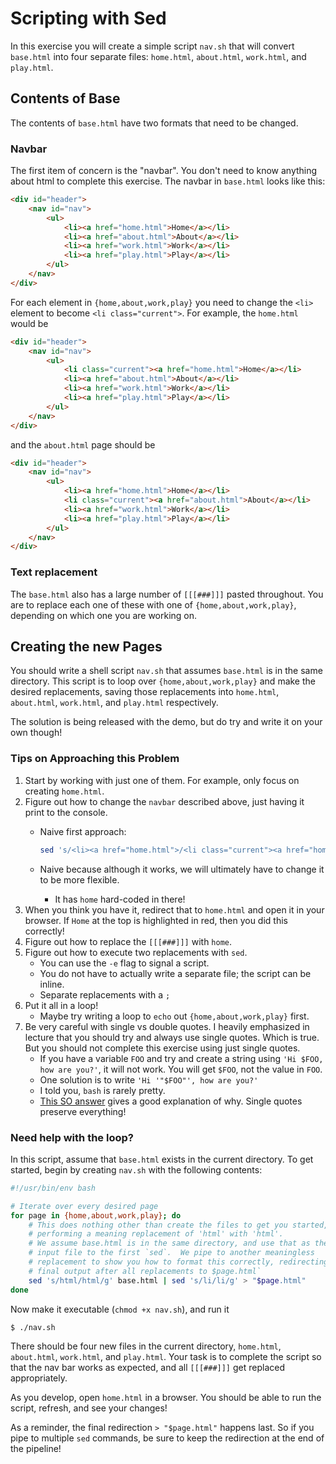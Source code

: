# Scripting with Sed

In this exercise you will create a simple script `nav.sh` that will convert `base.html` into four separate files: `home.html`, `about.html`, `work.html`, and `play.html`.

## Contents of Base

The contents of `base.html` have two formats that need to be changed.

### Navbar

The first item of concern is the "navbar".  You don't need to know anything about html to complete this exercise.  The navbar in `base.html` looks like this:

```html
<div id="header">
    <nav id="nav">
        <ul>
            <li><a href="home.html">Home</a></li>
            <li><a href="about.html">About</a></li>
            <li><a href="work.html">Work</a></li>
            <li><a href="play.html">Play</a></li>
        </ul>
    </nav>
</div>
```

For each element in `{home,about,work,play}` you need to change the `<li>` element to become `<li class="current">`.  For example, the `home.html` would be

```html
<div id="header">
    <nav id="nav">
        <ul>
            <li class="current"><a href="home.html">Home</a></li>
            <li><a href="about.html">About</a></li>
            <li><a href="work.html">Work</a></li>
            <li><a href="play.html">Play</a></li>
        </ul>
    </nav>
</div>
```

and the `about.html` page should be

```html
<div id="header">
    <nav id="nav">
        <ul>
            <li><a href="home.html">Home</a></li>
            <li class="current"><a href="about.html">About</a></li>
            <li><a href="work.html">Work</a></li>
            <li><a href="play.html">Play</a></li>
        </ul>
    </nav>
</div>
```

### Text replacement

The `base.html` also has a large number of `[[[###]]]` pasted throughout.  You are to replace each one of these with one of `{home,about,work,play}`, depending on which one you are working on.

## Creating the new Pages

You should write a shell script `nav.sh` that assumes `base.html` is in the same directory.  This script is to loop over `{home,about,work,play}` and make the desired replacements, saving those replacements into `home.html`, `about.html`, `work.html`, and `play.html` respectively.

The solution is being released with the demo, but do try and write it on your own though!

### Tips on Approaching this Problem

1. Start by working with just one of them.  For example, only focus on creating `home.html`.
2. Figure out how to change the `navbar` described above, just having it print to the console.
    - Naive first approach:
      
      ```bash
      sed 's/<li><a href="home.html">/<li class="current"><a href="home.html">/g' base.html
      ```
    
    - Naive because although it works, we will ultimately have to change it to be more flexible.
        - It has `home` hard-coded in there!
3. When you think you have it, redirect that to `home.html` and open it in your browser.  If `Home` at the top is highlighted in red, then you did this correctly!
4. Figure out how to replace the `[[[###]]]` with `home`.
5. Figure out how to execute two replacements with `sed`.
   - You can use the `-e` flag to signal a script.
   - You do not have to actually write a separate file; the script can be inline.
   - Separate replacements with a `;`
6. Put it all in a loop!
   - Maybe try writing a loop to `echo` out `{home,about,work,play}` first.
7. Be very careful with single vs double quotes.  I heavily emphasized in lecture that you should try and always use single quotes.  Which is true.  But you should not complete this exercise using just single quotes.
   - If you have a variable `FOO` and try and create a string using `'Hi $FOO, how are you?'`, it will not work.  You will get `$FOO`, not the value in `FOO`.
   - One solution is to write `'Hi '"$FOO"', how are you?'`
   - I told you, `bash` is rarely pretty.
   - <a href="http://stackoverflow.com/a/13802438/3814202" target="_blank">This SO answer</a> gives a good explanation of why.  Single quotes preserve everything!
   
### Need help with the loop?

In this script, assume that `base.html` exists in the current directory.  To get started, begin by creating `nav.sh` with the following contents:

```bash
#!/usr/bin/env bash

# Iterate over every desired page
for page in {home,about,work,play}; do
    # This does nothing other than create the files to get you started,
    # performing a meaning replacement of 'html' with 'html'.
    # We assume base.html is in the same directory, and use that as the
    # input file to the first `sed`.  We pipe to another meaningless
    # replacement to show you how to format this correctly, redirecting
    # final output after all replacements to $page.html`
    sed 's/html/html/g' base.html | sed 's/li/li/g' > "$page.html"
done
```

Now make it executable (`chmod +x nav.sh`), and run it

```bash
$ ./nav.sh
```

There should be four new files in the current directory, `home.html`, `about.html`, `work.html`, and `play.html`.  Your task is to complete the script so that the nav bar works as expected, and all `[[[###]]]` get replaced appropriately.

As you develop, open `home.html` in a browser.  You should be able to run the script, refresh, and see your changes!

As a reminder, the final redirection `> "$page.html"` happens last.  So if you pipe to multiple `sed` commands, be sure to keep the redirection at the end of the pipeline!
